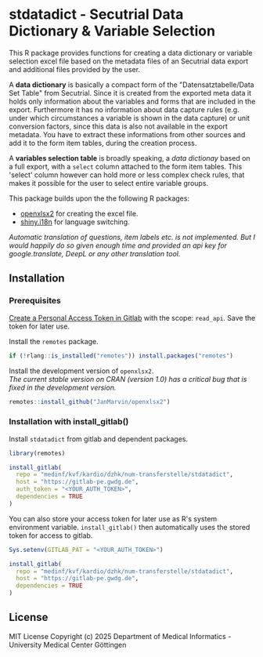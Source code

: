 
# stdatadict - Secutrial Data Dictionary & Variable Selection

This R package provides functions for creating a data dictionary or variable selection excel file based on the metadata files of an Secutrial data export and additional files provided by the user.

A **data dictionary** is basically a compact form of the "Datensatztabelle/Data Set Table" from Secutrial. Since it is created from the exported meta data it holds only information about the variables and forms that are included in the export. Furthermore it has no information about data capture rules (e.g. under which circumstances a variable is shown in the data capture) or unit conversion factors, since this data is also not available in the export metadata. You have to extract these informations from other sources and add it to the form item tables, during the creation process.

A **variables selection table** is broadly speaking, a *data dictionay* based on a full export, with a `select` column attached to the form item tables. This 'select' column however can hold more or less complex check rules, that makes it possible for the user to select entire variable groups. 

This package builds upon the the following R packages:

- [openxlsx2](https://janmarvin.github.io/openxlsx2/) for creating the excel file.
- [shiny.i18n](https://appsilon.github.io/shiny.i18n/) for language switching. 

*Automatic translation of questions, item labels etc. is not implemented. But I would happily do so given enough time and provided an api key for google.translate, DeepL or any other translation tool.*


## Installation

### Prerequisites

[Create a Personal Access Token in Gitlab](https://docs.gitlab.com/ee/user/profile/personal_access_tokens.html) with the scope: `read_api`.
Save the token for later use.

Install the `remotes` package.

``` r
if (!rlang::is_installed("remotes")) install.packages("remotes")
```

Install the development version of `openxlsx2`.   
*The current stable version on
CRAN (version 1.0) has a critical bug that is fixed in the development version.*

```r
remotes::install_github("JanMarvin/openxlsx2")
```

### Installation with install_gitlab()

Install `stdatadict` from gitlab and dependent packages.
``` r
library(remotes)

install_gitlab(
  repo = "medinf/kvf/kardio/dzhk/num-transferstelle/stdatadict",
  host = "https://gitlab-pe.gwdg.de",
  auth_token = "<YOUR_AUTH_TOKEN>",
  dependencies = TRUE
)
```

You can also store your access token for later use as R's system environment variable.
`install_gitlab()` then automatically uses the stored token for access to gitlab.
```r
Sys.setenv(GITLAB_PAT = "<YOUR_AUTH_TOKEN>")

install_gitlab(
  repo = "medinf/kvf/kardio/dzhk/num-transferstelle/stdatadict",
  host = "https://gitlab-pe.gwdg.de",
  dependencies = TRUE
)
```


<!--  

## Example

This is a basic example which shows you how to solve a common problem:

``` r
library(stdatadict)
## basic example code
```

-->
<!--

### Secutrial ExportOption Requirements
-->


## License

MIT License Copyright (c) 2025 Department of Medical Informatics - University Medical Center Göttingen
